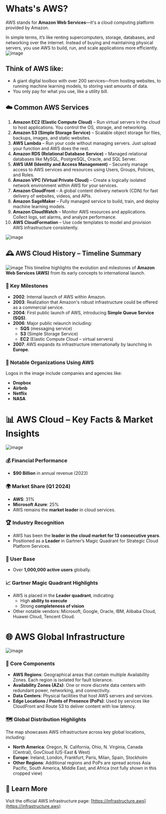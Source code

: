# Whats's AWS?
AWS stands for **Amazon Web Services**—it's a cloud computing platform provided by Amazon.

In simple terms, it’s like renting supercomputers, storage, databases, and networking over the internet. Instead of buying and maintaining physical servers, you use AWS to build, run, and scale applications more efficiently.
![image](https://github.com/user-attachments/assets/2fa1b4ae-5f0a-4aef-9b27-67184bf042dc)

## Think of AWS like:
* A giant digital toolbox with over 200 services—from hosting websites, to running machine learning models, to storing vast amounts of data.
* You only pay for what you use, like a utility bill.

## ☁️ Common AWS Services

1. **Amazon EC2 (Elastic Compute Cloud)** – Run virtual servers in the cloud to host applications. You control the OS, storage, and networking.
2. **Amazon S3 (Simple Storage Service)** – Scalable object storage for files, backups, images, and static websites.
3. **AWS Lambda** – Run your code without managing servers. Just upload your function and AWS does the rest.
4. **Amazon RDS (Relational Database Service)** – Managed relational databases like MySQL, PostgreSQL, Oracle, and SQL Server.
5. **AWS IAM (Identity and Access Management)** – Securely manage access to AWS services and resources using Users, Groups, Policies, and Roles.
6. **Amazon VPC (Virtual Private Cloud)** – Create a logically isolated network environment within AWS for your services.
7. **Amazon CloudFront** – A global content delivery network (CDN) for fast delivery of websites, videos, and APIs.
8. **Amazon SageMaker** – Fully managed service to build, train, and deploy machine learning models.
9. **Amazon CloudWatch** – Monitor AWS resources and applications. Collect logs, set alarms, and analyze performance.
10. **AWS CloudFormation** – Use code templates to model and provision AWS infrastructure consistently.

![image](https://github.com/user-attachments/assets/528d74cd-3ea1-4116-b5e4-3b30ebb9e57a)

## 🕰️ AWS Cloud History – Timeline Summary
![image](https://github.com/user-attachments/assets/359d1efc-1340-4585-98a0-ec7abfa41328)
This timeline highlights the evolution and milestones of **Amazon Web Services (AWS)** from its early concepts to international launch.

### 📌 Key Milestones
- **2002**: Internal launch of AWS within Amazon.
- **2003**: Realization that Amazon's robust infrastructure could be offered as a commercial service.
- **2004**: First public launch of AWS, introducing **Simple Queue Service (SQS)**.
- **2006**: Major public relaunch including:
  - **SQS** (messaging service)
  - **S3** (Simple Storage Service)
  - **EC2** (Elastic Compute Cloud – virtual servers)
- **2007**: AWS expands its infrastructure internationally by launching in **Europe**.

### 🏢 Notable Organizations Using AWS
Logos in the image include companies and agencies like:
- **Dropbox**
- **Airbnb**
- **Netflix**
- **NASA**

# 📊 AWS Cloud – Key Facts & Market Insights
![image](https://github.com/user-attachments/assets/5315c283-66ae-4fa0-832f-f521559d9bef)

### 💰 Financial Performance
- **$90 Billion** in annual revenue (2023)

### 🌍 Market Share (Q1 2024)
- **AWS**: 31%
- **Microsoft Azure**: 25%
- AWS remains the **market leader** in cloud services.

### 🏆 Industry Recognition
- AWS has been the **leader in the cloud market for 13 consecutive years**.
- Positioned as a **Leader** in Gartner’s Magic Quadrant for Strategic Cloud Platform Services.

### 👥 User Base
- Over **1,000,000 active users** globally.

### 📈 Gartner Magic Quadrant Highlights
- AWS is placed in the **Leader quadrant**, indicating:
  - High **ability to execute**
  - Strong **completeness of vision**
- Other notable vendors: Microsoft, Google, Oracle, IBM, Alibaba Cloud, Huawei Cloud, Tencent Cloud.

# 🌐 AWS Global Infrastructure
![image](https://github.com/user-attachments/assets/e934f7e0-e0c1-45ae-8e37-1b06288f1129)

### 🧱 Core Components
- **AWS Regions**: Geographical areas that contain multiple Availability Zones. Each region is isolated for fault tolerance.
- **Availability Zones (AZs)**: One or more discrete data centers with redundant power, networking, and connectivity.
- **Data Centers**: Physical facilities that host AWS servers and services.
- **Edge Locations / Points of Presence (PoPs)**: Used by services like CloudFront and Route 53 to deliver content with low latency.

### 🗺️ Global Distribution Highlights
The map showcases AWS infrastructure across key global locations, including:
- **North America**: Oregon, N. California, Ohio, N. Virginia, Canada (Central), GovCloud (US-East & West)
- **Europe**: Ireland, London, Frankfurt, Paris, Milan, Spain, Stockholm
- **Other Regions**: Additional regions and PoPs are spread across Asia Pacific, South America, Middle East, and Africa (not fully shown in this cropped view)

## 🔗 Learn More
Visit the official AWS infrastructure page: [https://infrastructure.aws](https://infrastructure.aws)




